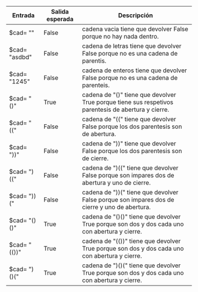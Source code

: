 | Entrada     | Salida esperada |                                        Descripción                                                |
|-------------|-----------------|---------------------------------------------------------------------------------------------------|
|$cad= ""     |      False      |cadena vacia tiene que devolver False porque no hay nada dentro.                                   |
|$cad= "asdbd"|      False      |cadena de letras  tiene que devolver False porque no es una cadena de parentis.                    |
|$cad= "1245" |      False      |cadena de enteros tiene que devolver False porque no es una cadena de parenteis.                   |
|$cad= "()"   |      True       |cadena de "()" tiene que devolver True porque tiene sus respetivos parentesis de abertura y cierre.|
|$cad= "(("   |      False      |cadena de "((" tiene que devolver False porque los dos parentesis son de abertura.                 |
|$cad= "))"   |      False      |cadena de "))" tiene que devolver False porque los dos parentesis son de cierre.                   |
|$cad= ")(("  |      False      |cadena de ")((" tiene que devolver False porque son impares dos de abertura y uno de cierre.       |
|$cad= "))("  |      False      |cadena de "))(" tiene que devolver False porque son impares dos de cierre y uno de abertura.       |
|$cad= "()()" |      True       |cadena de "()()" tiene que devolver True porque son dos y dos cada uno con abertura y cierre.      |
|$cad= "(())" |      True       |cadena de "(())" tiene que devolver True porque son dos y dos cada uno con abertura y cierre.      |
|$cad= ")()(" |      True       |cadena de ")()(" tiene que devolver True porque son dos y dos cada uno con abertura y cierre.      |

